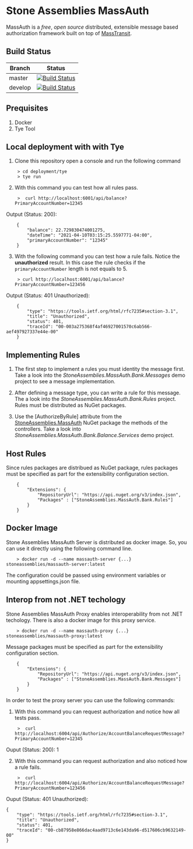 Stone Assemblies MassAuth
=========================

MassAuth is a _free_, _open source_ distributed, extensible message based authorization framework built on top of [MassTransit](https://masstransit-project.com/).

Build Status
------------

Branch | Status
------ | :------:
master | [![Build Status](https://dev.azure.com/alexfdezsauco/External%20Repositories%20Builds/_apis/build/status/stoneassemblies.StoneAssemblies.MassAuth?branchName=master)](https://dev.azure.com/alexfdezsauco/External%20Repositories%20Builds/_build/latest?definitionId=6&branchName=master)
develop | [![Build Status](https://dev.azure.com/alexfdezsauco/External%20Repositories%20Builds/_apis/build/status/stoneassemblies.StoneAssemblies.MassAuth?branchName=develop)](https://dev.azure.com/alexfdezsauco/External%20Repositories%20Builds/_build/latest?definitionId=6&branchName=develop)

Prequisites 
--------------

1) Docker
2) Tye Tool

Local deployment with with Tye 
------------------------------

1) Clone this repository open a console and run the following command

        > cd deployment/tye
        > tye run


2) With this command you can test how all rules pass.

        >  curl http://localhost:6001/api/balance?PrimaryAccountNumber=12345


Output (Status: 200):

        {
            "balance": 22.729830474001275,
            "dateTime": "2021-04-10T03:15:25.5597771-04:00",
            "primaryAccountNumber": "12345"
        }


3) With the following command you can test how a rule fails. Notice the __unauthorized__ result. In this case the rule checks if the `primaryAccountNumber` length is not equals to 5. 

        > curl http://localhost:6001/api/balance?PrimaryAccountNumber=123456

Output (Status: 401 Unauthorized):

        {
            "type": "https://tools.ietf.org/html/rfc7235#section-3.1",
            "title": "Unauthorized",
            "status": 401,
            "traceId": "00-003a275368f4af46927001570c6ab566-aef497927337e44e-00"
        }



Implementing Rules 
-------------------------

1) The first step to implement a rules you must identity the message first. Take a look into the _StoneAssemblies.MassAuth.Bank.Messages_ demo project to see a message implementation.

2) After defining a message type, you can write a rule for this message. The a look into the _StoneAssemblies.MassAuth.Bank.Rules_ project. Rules must be distributed as NuGet packages.

3) Use the [AuthorizeByRule] attribute from the [StoneAssemblies.MassAuth](https://www.nuget.org/packages/StoneAssemblies.MassAuth) NuGet package the methods of the controllers. Take a look into _StoneAssemblies.MassAuth.Bank.Balance.Services_ demo project.

Host Rules 
-----------

Since rules packages are distribued as NuGet package, rules packages must be specified as part for the extensibility configuration section. 

        {
            "Extensions": {
                "RepositoryUrl": "https://api.nuget.org/v3/index.json",
                "Packages" : ["StoneAssemblies.MassAuth.Bank.Rules"]
            }
        }

Docker Image 
-------------

Stone Assemblies MassAuth Server is distributed as docker image. So, you can use it directly using the following command line.

        > docker run -d --name massauth-server {...} stoneassemblies/massauth-server:latest

The configuration could be passed using environment variables or mounting appsettings.json file.


Interop from not .NET techology
--------------------------------

Stone Assemblies MassAuth Proxy enables interoperability from not .NET techology. There is also a docker image for this proxy service.

        > docker run -d --name massauth-proxy {...} stoneassemblies/massauth-proxy:latest


Message packages must be specified as part for the extensibility configuration section. 


        {
            "Extensions": {
                "RepositoryUrl": "https://api.nuget.org/v3/index.json",
                "Packages" : ["StoneAssemblies.MassAuth.Bank.Messages"]
            }
        }


In order to test the proxy server you can use the following commands:


1) With this command you can request authorization and notice how all tests pass.

        >  curl http://localhost:6004/api/Authorize/AccountBalanceRequestMessage?PrimaryAccountNumber=12345

Ouput (Status: 200):
	1


2) With this command you can request authorization and also noticed how a rule fails.

        >  curl http://localhost:6004/api/Authorize/AccountBalanceRequestMessage?PrimaryAccountNumber=123456

Ouput (Status: 401 Unauthorized):

	{
	    "type": "https://tools.ietf.org/html/rfc7235#section-3.1",
	    "title": "Unauthorized",
	    "status": 401,
	    "traceId": "00-cb87958e866dac4aad9713c6e143da96-d517606cb9632149-00"
	}
